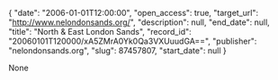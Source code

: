 {
  "date": "2006-01-01T12:00:00", 
  "open_access": true, 
  "target_url": "http://www.nelondonsands.org/", 
  "description": null, 
  "end_date": null, 
  "title": "North & East London Sands", 
  "record_id": "20060101T120000/xA5ZMrA0Yk0Qa3VXUuudGA==", 
  "publisher": "nelondonsands.org", 
  "slug": 87457807, 
  "start_date": null
}

None